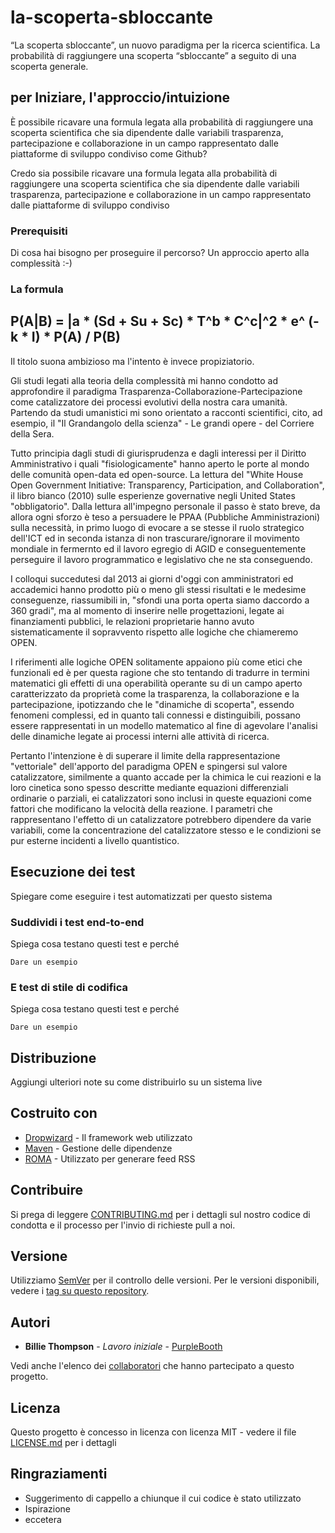 # la-scoperta-sbloccante
“La scoperta sbloccante”, un nuovo paradigma per la ricerca scientifica. La probabilità di raggiungere una scoperta “sbloccante” a seguito di una scoperta generale.


## per Iniziare, l'approccio/intuizione

È possibile ricavare una formula legata alla probabilità di raggiungere una scoperta scientifica che sia dipendente dalle variabili trasparenza, partecipazione e collaborazione in un campo rappresentato dalle piattaforme di sviluppo condiviso come Github?

Credo sia possibile ricavare una formula legata alla probabilità di raggiungere una scoperta scientifica che sia dipendente dalle variabili trasparenza, partecipazione e collaborazione in un campo rappresentato dalle piattaforme di sviluppo condiviso 


### Prerequisiti 

Di cosa hai bisogno per proseguire il percorso?
Un approccio aperto alla complessità :-)

### La formula

## P(A|B) = |a * (Sd + Su + Sc) * T^b * C^c|^2 * e^ (-k * I) * P(A) / P(B)

Il titolo suona ambizioso ma l'intento è invece propiziatorio. 

Gli studi legati alla teoria della complessità mi hanno condotto ad approfondire il paradigma Trasparenza-Collaborazione-Partecipazione come catalizzatore dei processi evolutivi della nostra cara umanità.
Partendo da studi umanistici mi sono orientato a racconti scientifici, cito, ad esempio, il "Il Grandangolo della scienza" - Le grandi opere - del Corriere della Sera.

Tutto principia dagli studi di giurisprudenza e dagli interessi per il Diritto Amministrativo i quali "fisiologicamente" hanno aperto le porte al mondo delle comunità open-data ed open-source. La lettura del "White House Open Government Initiative: Transparency, Participation, and Collaboration", il libro bianco (2010) sulle esperienze governative negli United States "obbligatorio". Dalla lettura all'impegno personale il passo è stato breve, da allora ogni sforzo è teso a persuadere le PPAA (Pubbliche Amministrazioni) sulla necessità, in primo luogo di evocare a se stesse il ruolo strategico dell'ICT ed in seconda istanza di non trascurare/ignorare il movimento mondiale in fermernto ed il lavoro egregio di AGID e conseguentemente perseguire il lavoro programmatico e legislativo che ne sta conseguendo.

I colloqui succedutesi dal 2013 ai giorni d'oggi con amministratori ed accademici hanno prodotto più o meno gli stessi risultati e le medesime conseguenze, riassumibili in, "sfondi una porta operta siamo daccordo a 360 gradi", ma al momento di inserire nelle progettazioni, legate ai finanziamenti pubblici, le relazioni proprietarie hanno avuto sistematicamente il sopravvento rispetto alle logiche che chiameremo OPEN.  

I riferimenti alle logiche OPEN solitamente appaiono più come etici che funzionali ed è per questa ragione che sto tentando di tradurre in termini matematici gli effetti di una operabilità operante su di un campo aperto caratterizzato da proprietà come la trasparenza, la collaborazione e la partecipazione, ipotizzando che le "dinamiche di scoperta", essendo fenomeni complessi, ed in quanto tali connessi e distinguibili, possano essere rappresentati in un modello matematico al fine di agevolare l'analisi delle dinamiche legate ai processi interni alle attività di ricerca.

Pertanto l'intenzione è di superare il limite della rappresentazione "vettoriale" dell'apporto del paradigma OPEN e spingersi sul valore catalizzatore, similmente a quanto accade per la chimica le cui reazioni e la loro cinetica sono spesso descritte mediante equazioni differenziali ordinarie o parziali, ei catalizzatori sono inclusi in queste equazioni come fattori che modificano la velocità della reazione. I parametri che rappresentano l'effetto di un catalizzatore potrebbero dipendere da varie variabili, come la concentrazione del catalizzatore stesso e le condizioni se pur esterne incidenti a livello quantistico.









## Esecuzione dei test

Spiegare come eseguire i test automatizzati per questo sistema

### Suddividi i test end-to-end

Spiega cosa testano questi test e perché

```
Dare un esempio
```

### E test di stile di codifica

Spiega cosa testano questi test e perché

```
Dare un esempio
```

## Distribuzione

Aggiungi ulteriori note su come distribuirlo su un sistema live

## Costruito con

* [Dropwizard](http://www.dropwizard.io/1.0.2/docs/) - Il framework web utilizzato
* [Maven](https://maven.apache.org/) - Gestione delle dipendenze
* [ROMA](https://rometools.github.io/rome/) - Utilizzato per generare feed RSS

## Contribuire

Si prega di leggere [CONTRIBUTING.md](https://gist.github.com/PurpleBooth/b24679402957c63ec426) per i dettagli sul nostro codice di condotta e il processo per l'invio di richieste pull a noi.

## Versione

Utilizziamo [SemVer](http://semver.org/) per il controllo delle versioni. Per le versioni disponibili, vedere i [tag su questo repository](https://github.com/your/project/tags).

## Autori

* **Billie Thompson** - *Lavoro iniziale* - [PurpleBooth](https://github.com/PurpleBooth)

Vedi anche l'elenco dei [collaboratori](https://github.com/your/project/contributors) che hanno partecipato a questo progetto.

## Licenza

Questo progetto è concesso in licenza con licenza MIT - vedere il file [LICENSE.md](LICENSE.md) per i dettagli

## Ringraziamenti

* Suggerimento di cappello a chiunque il cui codice è stato utilizzato
* Ispirazione
* eccetera
